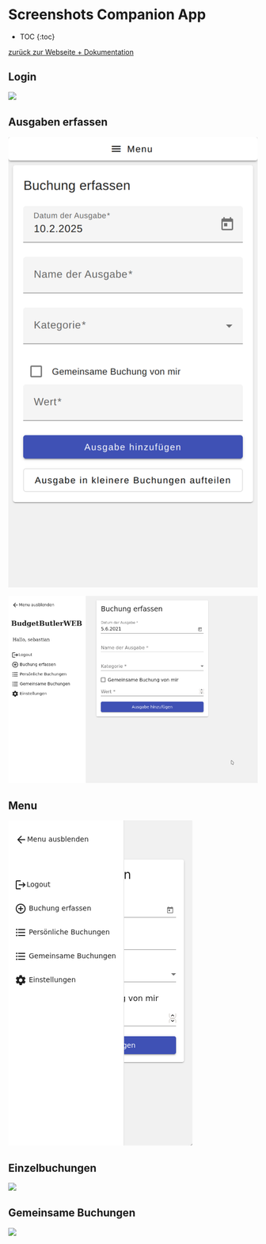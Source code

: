 # Screenshots Companion App

* TOC {:toc}

[zurück zur Webseite + Dokumentation](https://SebastianRzk.github.io/BudgetButlerWeb/)

## Login

![](img/screenshots_mobile/login.png)


## Ausgaben erfassen

![](img/screenshots_mobile/erfassen.png)

![](img/screenshots_mobile/erfassen_desktop.png)


## Menu

![](img/screenshots_mobile/menu.png)


## Einzelbuchungen

![](img/screenshots_mobile/einzel.png)


## Gemeinsame Buchungen

![](img/screenshots_mobile/gemeinsam.png)
